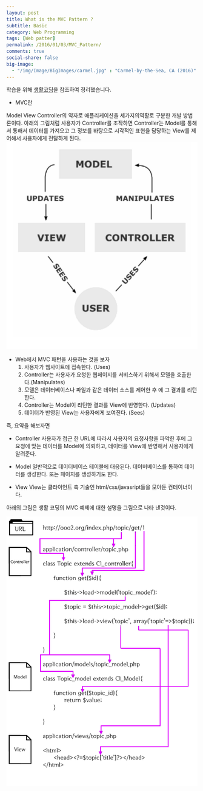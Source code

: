 ```yaml
---
layout: post
title: What is the MVC Pattern ?
subtitle: Basic
category: Web Programming
tags: [Web patter]
permalink: /2016/01/03/MVC_Pattern/
comments: true
social-share: false
big-image:
  - "/img/Image/BigImages/carmel.jpg" : "Carmel-by-the-Sea, CA (2016)"
---
```


학습을 위해 <a href = "https://opentutorials.org/course/697/3828">생활코딩</a>을 참조하여 정리했습니다. 

- MVC란
 
 Model View Controller의 약자로 애플리케이션을 세가지의역활로 구분한 개발 방법론이다. 아래의 그림처럼 사용자가 Controller를 조작하면 Controller는 Model를 통해서 통해서 데이터를 가져오고 그 정보를 바탕으로 시각적인 표현을 담당하는 View를 제어해서 사용자에게 전달하게 된다. 
![](/img/Image/WebProgramming/2016-01-03-MVC_Pattern/MVC.png)

- Web에서 MVC 패턴을 사용하는 것을 보자 
  1. 사용자가 웹사이트에 접속한다. (Uses)
  2. Controller는 사용자가 요청한 웹페이지를 서비스하기 위해서 모델을 호출한다.(Manipulates)
  3. 모델은 데이터베이스나 파일과 같은 데이터 소스를 제어한 후 에 그 결과를 리턴한다.
  4. Controller는 Model이 리턴한 결과를 View에 반영한다. (Updates)
  5. 데이터가 반영된 View는 사용자에게 보여진다. (Sees)


즉, 요약을 해보자면 

 - Controller 
   사용자가 접근 한 URL에 따라서 사용자의 요청사항을 파악한 후에 그 요청에 맞는 데이터를  Model에 의뢰하고, 데이터를 View에 반영해서 사용자에게 알려준다. 

 - Model 
    일반적으로 데이터베이스 테이블에 대응된다. 데이버베이스를 통하여 데이터를 생성한다. 또는 페이지를 생성하기도 한다. 

 - View
    View는 클라이언트 측 기술인 html/css/javasript들을 모아둔 컨테이너이다. 


아래의 그림은 생활 코딩의 MVC 예제에 대한 설명을 그림으로 나타 낸것이다. 

![](/img/Image/WebProgramming/2016-01-03-MVC_Pattern/MVC_Example.gif)
